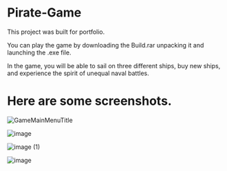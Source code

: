 # Pirate-Game
This project was built for portfolio.

You can play the game by downloading the Build.rar unpacking it and launching the .exe file.

In the game, you will be able to sail on three different ships, buy new ships, and experience the spirit of unequal naval battles.

# Here are some screenshots. 
![GameMainMenuTitle](https://user-images.githubusercontent.com/118120050/233713421-711cc701-cebb-4896-97b1-26492b7b4575.png)

![image](https://user-images.githubusercontent.com/118120050/233782798-56acd403-be3a-4cd2-adac-1beb17d5d751.png)

![image (1)](https://user-images.githubusercontent.com/118120050/233783007-7c049795-a89e-41e7-905b-91dd0ab2074c.png)

![image](https://user-images.githubusercontent.com/118120050/233783171-2b470cd2-a37c-4886-ba52-28a9cb94de44.png)
